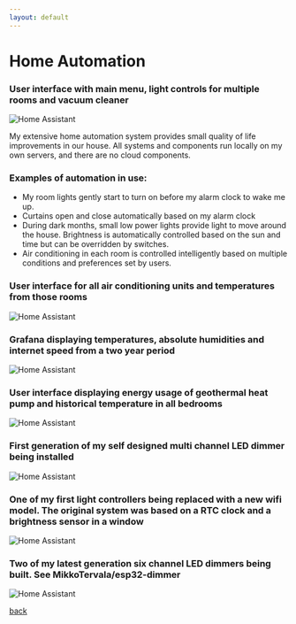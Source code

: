 ```yaml
---
layout: default
---
```


# Home Automation

### User interface with main menu, light controls for multiple rooms and vacuum cleaner
![Home Assistant](\assets\automation_1.jpg)

My extensive home automation system provides small quality of life improvements in our house. All systems and components run locally on my own servers, and there are no cloud components. 

### Examples of automation in use:

* My room lights gently start to turn on before my alarm clock to wake me up.
* Curtains open and close automatically based on my alarm clock
* During dark months, small low power lights provide light to move around the house. Brightness is automatically controlled based on the sun and time but can be overridden by switches.
* Air conditioning in each room is controlled intelligently based on multiple conditions and preferences set by users.

### User interface for all air conditioning units and temperatures from those rooms
![Home Assistant](\assets\automation_2.jpg)

### Grafana displaying temperatures, absolute humidities and internet speed from a two year period
![Home Assistant](\assets\automation_4.jpg)

### User interface displaying energy usage of geothermal heat pump and historical temperature in all bedrooms
![Home Assistant](\assets\automation_3.jpg)

### First generation of my self designed multi channel LED dimmer being installed
![Home Assistant](\assets\automation_5.jpg)

### One of my first light controllers being replaced with a new wifi model. The original system was based on a RTC clock and a brightness sensor in a window
![Home Assistant](\assets\automation_6.jpg)

### Two of my latest generation six channel LED dimmers being built. See MikkoTervala/esp32-dimmer
![Home Assistant](\assets\automation_7.jpg)


[back](./)